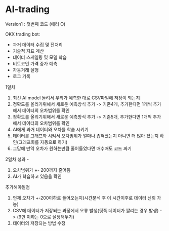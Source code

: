 # AI-trading

Version1 : 첫번째 코드 (에러 O)

OKX trading bot: 
  - 과거 데이터 수집 및 전처리
  - 기술적 지표 계산
  - 데이터 스케일링 및 모델 학습
  - 비트코인 가격 증가 예측
  - 자동거래 실행
  - 로그 기록


1일차
1. 최신 AI model 돌려서 우리가 예측한 대로 CSV파일에 저장이 되는지
2. 정확도를 올리기위해서 새로운 예측방식 추가 -> 기존4개, 추가한다면 1개씩 추가해서 데이터의 오차범위를 확인
3. 정확도를 올리기위해서 새로운 예측방식 추가 -> 기존5개, 추가한다면 1개씩 추가해서 데이터의 오차범위를 확인
4. AI에게 과거 데이터와 오차를 학습 시키기
5. 데이터를 그래프화 시켜서 오차범위가 얼마나 좁혀졌는지 아니면 더 많아 졌는지 확인(그래프화를 자동으로 하기)
6. 그담에 만약 오차가 원하는만큼 줄어들었다면 매수매도 코드 짜기

2일차
성과 - 
1. 오차범위가 +- 200까지 줄어듬
2. AI가 학습하고 있음을 확인

추가해야될점
1. 언제 오차가 +-200이하로 들어오는지(시간분석 후 이 시간이후로 데이터 신뢰 가능)
2. CSV에 데이터가 저장되는 과정에서 오류 발생(뒷쪽 데이터가 짤리는 경우 발생) -> (9만 이하는 0으로 설정해두기)
3. 데이터의 저장되는 방법 수정


